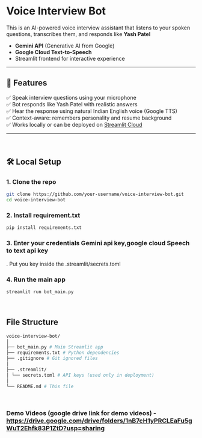 #  Voice Interview Bot 

This is an AI-powered voice interview assistant that listens to your spoken questions, transcribes them, and responds like **Yash Patel**

-  **Gemini API** (Generative AI from Google)
-  **Google Cloud Text-to-Speech**
-  Streamlit frontend for interactive experience

---

## 🚀 Features

✅ Speak interview questions using your microphone  
✅ Bot responds like Yash Patel with realistic answers  
✅ Hear the response using natural Indian English voice (Google TTS)  
✅ Context-aware: remembers personality and resume background  
✅ Works locally or can be deployed on [Streamlit Cloud](https://streamlit.io/cloud)

---

<br>

## 🛠️ Local Setup

### 1. Clone the repo

```bash
git clone https://github.com/your-username/voice-interview-bot.git
cd voice-interview-bot
```

### 2. Install requirement.txt
```bash
pip install requirements.txt
```

### 3. Enter your credentials Gemini api key,google cloud Speech to text api key
. Put you key inside the .streamlit/secrets.toml 

### 4. Run the main app
```bash
streamlit run bot_main.py
```

<br>

## File Structure

```bash
voice-interview-bot/
│
├── bot_main.py # Main Streamlit app
├── requirements.txt # Python dependencies
├── .gitignore # Git ignored files
│
├── .streamlit/
│ └── secrets.toml # API keys (used only in deployment)
│
└── README.md # This file
```

<br>

### Demo Videos (google drive link for demo videos) - https://drive.google.com/drive/folders/1nB7cH1yPRCLEaFu5gWuT2Ehfk83P1ZtD?usp=sharing

